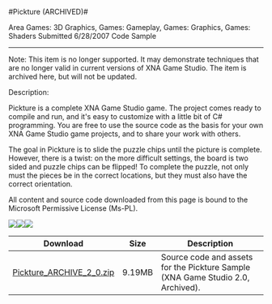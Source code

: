 #Pickture (ARCHIVED)#

Area
Games: 3D Graphics, Games: Gameplay, Games: Graphics, Games: Shaders
Submitted
6/28/2007
Code Sample

---

Note: This item is no longer supported. It may demonstrate techniques that are no longer valid in current versions of XNA Game Studio. The item is archived here, but will not be updated.

Description:

Pickture is a complete XNA Game Studio game. The project comes ready to compile and run, and it's easy to customize with a little bit of C# programming. You are free to use the source code as the basis for your own XNA Game Studio game projects, and to share your work with others.

The goal in Pickture is to slide the puzzle chips until the picture is complete. However, there is a twist: on the more difficult settings, the board is two sided and puzzle chips can be flipped! To complete the puzzle, not only must the pieces be in the correct locations, but they must also have the correct orientation.


All content and source code downloaded from this page is bound to the Microsoft Permissive License (Ms-PL).

![](https://github.com/kniEngine/XNAGameStudio/blob/main/Images/XNA_Pickture_01_small.jpg)![](https://github.com/kniEngine/XNAGameStudio/blob/main/Images/XNA_Pickture_02_small.jpg)![](https://github.com/kniEngine/XNAGameStudio/blob/main/Images/XNA_Pickture_03_small.jpg)

		

Download | Size | Description
---|---|---|
[Pickture_ARCHIVE_2_0.zip](https://github.com/kniEngine/XNAGameStudio/blob/main/Samples/Pickture_ARCHIVE_2_0.zip?raw=true) | 9.19MB | Source code and assets for the Pickture Sample (XNA Game Studio 2.0, Archived). 